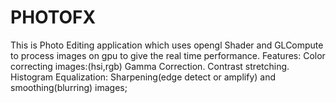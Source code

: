 # PHOTOFX

This is Photo Editing application which uses opengl Shader and GLCompute to process images on gpu to give the real time performance.
Features:
    Color correcting images:(hsi,rgb)
    Gamma Correction.
    Contrast stretching.
    Histogram Equalization:
    Sharpening(edge detect or amplify) and smoothing(blurring) images;